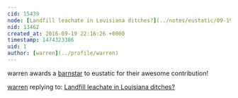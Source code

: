 ```yaml
---
cid: 15439
node: [Landfill leachate in Louisiana ditches?](../notes/eustatic/09-19-2016/landfill-leachate-in-louisiana-ditches)
nid: 13462
created_at: 2016-09-19 22:16:26 +0000
timestamp: 1474323386
uid: 1
author: [warren](../profile/warren)
---
```


warren awards a <a href="publiclab.org/wiki/barnstars">barnstar</a> to eustatic for their awesome contribution!

[warren](../profile/warren) replying to: [Landfill leachate in Louisiana ditches?](../notes/eustatic/09-19-2016/landfill-leachate-in-louisiana-ditches)

